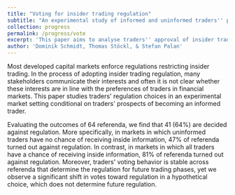 ```yaml
---
title: "Voting for insider trading regulation"
subtitle: "An experimental study of informed and uninformed traders'' preferences."
collection: progress
permalink: /progress/vote
excerpt: 'This paper aims to analyse traders'' approval of insider trading regulation, controlling for traders'' prospects of receiving non-public information.'
author: 'Dominik Schmidt, Thomas Stöckl, & Stefan Palan'
---
```


Most developed capital markets enforce regulations restricting insider trading. In the process of adopting insider trading regulation, many stakeholders communicate their interests and often it is not clear whether these interests are in line with the preferences of traders in financial markets. This paper studies traders' regulation choices in an experimental market setting conditional on traders' prospects of becoming an informed trader. 

Evaluating the outcomes of 64 referenda, we find that 41 (64%) are decided against regulation. More specifically, in markets in which uninformed traders have no chance of receiving inside information, 47% of referenda turned out against regulation. In contrast, in markets in which all traders have a chance of receiving inside information, 81% of referenda turned out against regulation. Moreover, traders' voting behavior is stable across referenda that determine the regulation for future trading phases, yet we observe a significant shift in votes toward regulation in a hypothetical choice, which does not determine future regulation.
